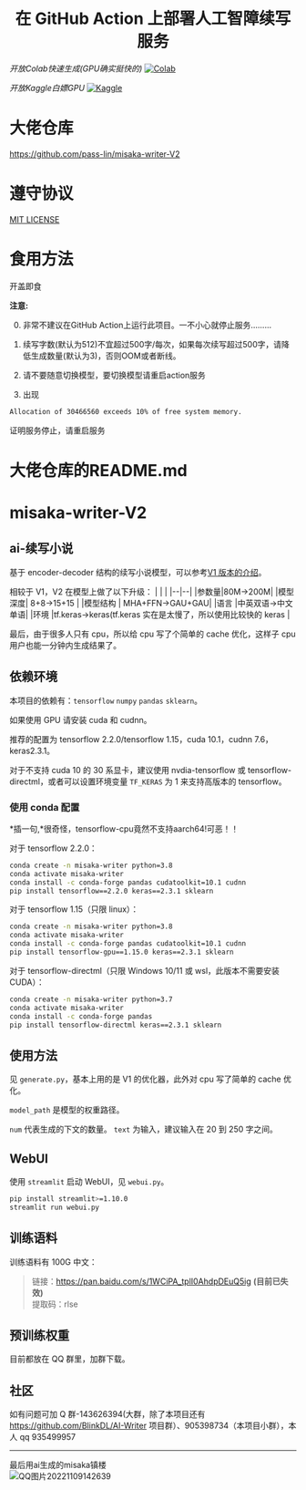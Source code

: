 <h1 align="center">在 GitHub Action 上部署人工智障续写服务</h1>

*开放Colab快速生成(GPU确实挺快的)* [![Colab](https://img.shields.io/static/v1?label=Demo&message=Colab&color=orange)](https://colab.research.google.com/drive/1yxfHcTw7nYSFxGZ-mg-Q2WEzCAg5UfHC?usp=sharing)

*开放Kaggle白嫖GPU* [![Kaggle](https://img.shields.io/static/v1?label=Demo&message=Colab&color=blue)](https://www.kaggle.com/code/lemonfan/novel-writer-on-kaggle)

# 大佬仓库

https://github.com/pass-lin/misaka-writer-V2

# 遵守协议
[MIT LICENSE](./LICENSE)

# 食用方法

开盖即食

**注意:**

0. 非常不建议在GitHub Action上运行此项目。一不小心就停止服务.........

1. 续写字数(默认为512)不宜超过500字/每次，如果每次续写超过500字，请降低生成数量(默认为3)，否则OOM或者断线。

2. 请不要随意切换模型，要切换模型请重启action服务

3. 出现
```sh
Allocation of 30466560 exceeds 10% of free system memory.
```
证明服务停止，请重启服务

# 大佬仓库的README.md

# misaka-writer-V2

## ai-续写小说

基于 encoder-decoder 结构的续写小说模型，可以参考[V1 版本的介绍](https://github.com/pass-lin/misaka-writer/blob/main/README.md)。

相较于 V1，V2 在模型上做了以下升级：
| | |
|--|--|
|参数量|80M->200M|
|模型深度| 8+8->15+15 |
|模型结构 | MHA+FFN->GAU+GAU|
|语言 |中英双语->中文单语|
|环境 |tf.keras->keras(tf.keras 实在是太慢了，所以使用比较快的 keras |

最后，由于很多人只有 cpu，所以给 cpu 写了个简单的 cache 优化，这样子 cpu 用户也能一分钟内生成结果了。

## 依赖环境

本项目的依赖有：`tensorflow` `numpy` `pandas` `sklearn`。

如果使用 GPU 请安装 cuda 和 cudnn。

推荐的配置为 tensorflow 2.2.0/tensorflow 1.15，cuda 10.1，cudnn 7.6，keras2.3.1。

对于不支持 cuda 10 的 30 系显卡，建议使用 nvdia-tensorflow 或 tensorflow-directml，或者可以设置环境变量 `TF_KERAS` 为 1 来支持高版本的 tensorflow。

### 使用 conda 配置

*插一句,*很奇怪，tensorflow-cpu竟然不支持aarch64!可恶！！

对于 tensorflow 2.2.0：

```sh
conda create -n misaka-writer python=3.8
conda activate misaka-writer
conda install -c conda-forge pandas cudatoolkit=10.1 cudnn
pip install tensorflow==2.2.0 keras==2.3.1 sklearn
```

对于 tensorflow 1.15（只限 linux）：

```sh
conda create -n misaka-writer python=3.8
conda activate misaka-writer
conda install -c conda-forge pandas cudatoolkit=10.1 cudnn
pip install tensorflow-gpu==1.15.0 keras==2.3.1 sklearn 
```

对于 tensorflow-directml（只限 Windows 10/11 或 wsl，此版本不需要安装 CUDA）：

```sh
conda create -n misaka-writer python=3.7
conda activate misaka-writer
conda install -c conda-forge pandas
pip install tensorflow-directml keras==2.3.1 sklearn
```

## 使用方法

见 `generate.py`，基本上用的是 V1 的优化器，此外对 cpu 写了简单的 cache 优化。

`model_path` 是模型的权重路径。

`num` 代表生成的下文的数量。 `text` 为输入，建议输入在 20 到 250 字之间。

## WebUI

使用 `streamlit` 启动 WebUI，见 `webui.py`。

```sh
pip install streamlit>=1.10.0
streamlit run webui.py
```

## 训练语料

训练语料有 100G 中文：

> 链接：https://pan.baidu.com/s/1WCiPA_tplI0AhdpDEuQ5ig **(目前已失效)**<br/>
> 提取码：rlse

## 预训练权重

目前都放在 QQ 群里，加群下载。

## 社区

如有问题可加 Q 群-143626394(大群，除了本项目还有 https://github.com/BlinkDL/AI-Writer 项目群）、905398734（本项目小群），本人 qq 935499957

---

最后用ai生成的misaka镇楼  
![QQ图片20221109142639](https://user-images.githubusercontent.com/62837036/200754613-febeb470-7e27-4347-9b31-340e090b87ab.png)

